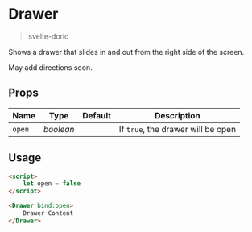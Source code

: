 # Drawer
> svelte-doric

Shows a drawer that slides in and out from the right side of the screen.

May add directions soon.

## Props
| Name | Type | Default | Description |
| --- | --- | --- | --- |
| `open` | _boolean_ | | If `true`, the drawer will be open

## Usage
```html
<script>
    let open = false
</script>

<Drawer bind:open>
    Drawer Content
</Drawer>
```
